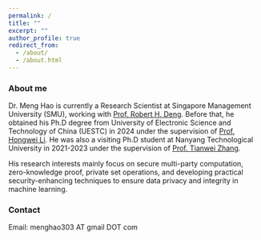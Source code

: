 ```yaml
---
permalink: /
title: ""
excerpt: ""
author_profile: true
redirect_from: 
  - /about/
  - /about.html
---
```


### About me
Dr. Meng Hao is currently a Research Scientist at Singapore Management University (SMU), working with [Prof. Robert H. Deng](http://www.mysmu.edu/faculty/robertdeng/). Before that, he obtained his Ph.D degree from University of Electronic Science and Technology of China (UESTC) in 2024 under the supervision of [Prof. Hongwei Li](https://scholar.google.com/citations?user=-o6u2gwAAAAJ&hl=zh-CN&oi=ao). He was also a visiting Ph.D student at Nanyang Technological University in 2021-2023 under the supervision of [Prof. Tianwei Zhang](https://personal.ntu.edu.sg/tianwei.zhang/). 

His research interests mainly focus on secure multi-party computation, zero-knowledge proof, private set operations, and developing practical security-enhancing techniques to ensure data privacy and integrity in machine learning. 

### Contact
Email: menghao303 AT gmail DOT com

<!-- ### News

---
- <img src="https://zhangj111.github.io/images/new.gif">&nbsp; Aug 2024: Our paper "VulAdvisor: Natural Language Suggestion Generation for Software Vulnerability Repair" is accepted to ASE 2024. 
- <img src="https://zhangj111.github.io/images/new.gif">&nbsp; Jul 2024: Our three papers on "Python Type Inference", "Automated Program Repair", and "Smart Contract Auditing" are accepted to ICSE 2025. Congrats to all the co-authors!
- <img src="https://zhangj111.github.io/images/new.gif">&nbsp; Jul 2024: Our paper "PatchFinder: A Two-Phase Approach to Security Patch Tracing for Disclosed Vulnerabilities in Open-Source Software" is accepted to ISSTA 2024. Congrats to Kaixuan!
- <img src="https://zhangj111.github.io/images/new.gif">&nbsp; Mar 2024: I am hornored to serve as a PC Member of the APSEC ERA - Early Research Achievements-track!
- <img src="https://zhangj111.github.io/images/new.gif">&nbsp; Feb 2024: Our paper "Historical Embedding-Guided Efficient Large-Scale Federated Graph Learning" is accepted to SIGMOD 2024. Congrats to Anran!
- <img src="https://zhangj111.github.io/images/new.gif">&nbsp; Feb 2024: I am hornored to serve as a PC Member of the 40th Annual Computer Security Applications Conference (ACSAC 2024)!
- <img src="https://zhangj111.github.io/images/new.gif">&nbsp; Jan 2024: Our paper "BadEdit: Backdooring Large Language Models by Model Editing" is accepted to ICLR 2024. Congrats to Yanzhou!
- Dec 2023: Our paper "An Empirical Study on Noisy Label Learning for Program Understanding" is accepted to ICSE 2024. Congrats to Wenhan!
- Dec 2023: I am hornored to serve as a PC Member of the First International Workshop on Large Language Models for Code (LLM4Code)!
- Nov 2023: I am deeply honored to join the Program Committee of ASE 2024! I encourage SE researchers to submit high-quality papers and contribute to this top-tier conference!
- Sep 2023: Our paper "An Empirical Study on Fine-tuning Large Language Models of Code for Automated Program Repair" has received <img src="https://zhangj111.github.io/images/award.gif"><font color="red">ACM SIGSOFT Distinguished Paper Award</font> in ASE 2023.
- Aug 2023: Our paper "RUNNER: Responsible UNfair NEuron Repair for Enhancing Deep Neural Network Fairness" is accepted to ICSE 2024.
- Jul 2023: Our two papers "Learning to Locate and Describe Vulnerabilities" and "An Empirical Study on Fine-tuning Large Language Models of Code for Automated Program Repair" are accepted to ASE 2023.
- May 2023: Our paper "Detecting Condition-Related Bugs with Control Flow Graph Neural Network" is accepted to ISSTA 2023.

--- -->
<!--
<div class="footer" style="padding-left: 6px; font-weight: bold; color: #000000; text-align: center; font-size: 1.5em;">
  <table align="center" style="height: 100px; width: 100px;">
         style="display: none"
         //www.clustrmaps.com/map_v2.png?d=c0iE23T-kE1Z77RydQ1UoeK1VAiMMSYMmQ2R2rgt6Mk&cl=ffffff
        <tr>
                <th align="center">
                <script type="text/javascript" id="clstr_globe" src="//clustrmaps.com/globe.js?d=qAz8a6vT9oDJttjE07NAse4pOKtmO3Q4B5x6UWO5P9k"></script>
                </th>
        </tr>
  </table>
</div>
-->

